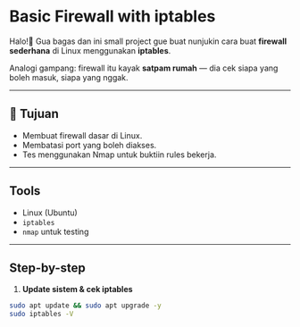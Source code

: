 # Basic Firewall with iptables

Halo!👋 Gua bagas dan ini small project gue buat nunjukin cara buat **firewall sederhana** di Linux menggunakan **iptables**.  

Analogi gampang: firewall itu kayak **satpam rumah** — dia cek siapa yang boleh masuk, siapa yang nggak.

---

## 🎯 Tujuan
- Membuat firewall dasar di Linux.  
- Membatasi port yang boleh diakses.  
- Tes menggunakan Nmap untuk buktiin rules bekerja.  
---

## Tools
- Linux (Ubuntu)  
- `iptables`  
- `nmap` untuk testing

---

## Step-by-step

1. **Update sistem & cek iptables**
```bash
sudo apt update && sudo apt upgrade -y
sudo iptables -V
